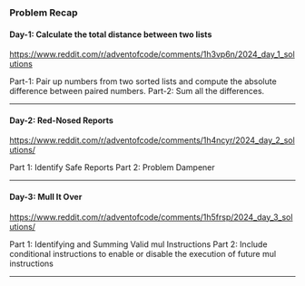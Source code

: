 ### Problem Recap

#### Day-1: Calculate the total distance between two lists

<https://www.reddit.com/r/adventofcode/comments/1h3vp6n/2024_day_1_solutions>

Part-1: Pair up numbers from two sorted lists and compute the absolute difference between paired numbers.
Part-2: Sum all the differences.

---

#### Day-2: Red-Nosed Reports

<https://www.reddit.com/r/adventofcode/comments/1h4ncyr/2024_day_2_solutions/>

Part 1: Identify Safe Reports
Part 2: Problem Dampener

---

#### Day-3: Mull It Over

<https://www.reddit.com/r/adventofcode/comments/1h5frsp/2024_day_3_solutions/>

Part 1: Identifying and Summing Valid mul Instructions
Part 2: Include conditional instructions to enable or disable the execution of future mul instructions

---


